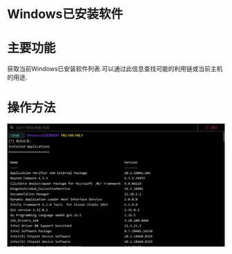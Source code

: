 # Windows已安装软件

# 主要功能
获取当前Windows已安装软件列表.可以通过此信息查找可能的利用链或当前主机的用途.

# 操作方法
![1629343118330-83452f4b-bbc3-42cc-bd72-9ecf371a0da6.webp](./img/5NUcun7_1nEbcruH/1629343118330-83452f4b-bbc3-42cc-bd72-9ecf371a0da6-491665.webp)




